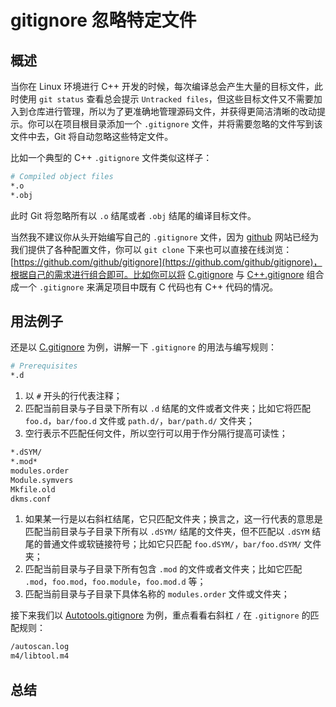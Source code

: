 # gitignore 忽略特定文件

## 概述

当你在 Linux 环境进行 C++ 开发的时候，每次编译总会产生大量的目标文件，此时使用 `git status` 查看总会提示 `Untracked files`，但这些目标文件又不需要加入到仓库进行管理，所以为了更准确地管理源码文件，并获得更简洁清晰的改动提示。你可以在项目根目录添加一个 `.gitignore` 文件，并将需要忽略的文件写到该文件中去，Git 将自动忽略这些特定文件。

比如一个典型的 C++ `.gitignore` 文件类似这样子：

```bash
# Compiled object files
*.o
*.obj
```

此时 Git 将忽略所有以 `.o` 结尾或者 `.obj` 结尾的编译目标文件。

当然我不建议你从头开始编写自己的 `.gitignore` 文件，因为 [github](https://github.com/github/gitignore) 网站已经为我们提供了各种配置文件，你可以 `git clone` 下来也可以直接在线浏览：[https://github.com/github/gitignore](https://github.com/github/gitignore)，根据自己的需求进行组合即可。比如你可以将 [C.gitignore](https://github.com/github/gitignore/blob/master/C.gitignore) 与 [C++.gitignore](https://github.com/github/gitignore/blob/master/C%2B%2B.gitignore) 组合成一个 `.gitignore` 来满足项目中既有 C 代码也有 C++ 代码的情况。

## 用法例子

还是以 [C.gitignore](https://github.com/github/gitignore/blob/master/C.gitignore) 为例，讲解一下 `.gitignore` 的用法与编写规则：

```bash
# Prerequisites
*.d

```

1. 以 `#` 开头的行代表注释；
2. 匹配当前目录与子目录下所有以 `.d` 结尾的文件或者文件夹；比如它将匹配 `foo.d`，`bar/foo.d` 文件或 `path.d/`，`bar/path.d/` 文件夹；
3. 空行表示不匹配任何文件，所以空行可以用于作分隔行提高可读性；

```bash
*.dSYM/
*.mod*
modules.order
Module.symvers
Mkfile.old
dkms.conf
```

1. 如果某一行是以右斜杠结尾，它只匹配文件夹；换言之，这一行代表的意思是匹配当前目录与子目录下所有以 `.dSYM/` 结尾的文件夹，但不匹配以 `.dSYM` 结尾的普通文件或软链接符号；比如它只匹配 `foo.dSYM/`，`bar/foo.dSYM/` 文件夹；
2. 匹配当前目录与子目录下所有包含 `.mod` 的文件或者文件夹；比如它匹配 `.mod`，`foo.mod`，`foo.module`，`foo.mod.d` 等；
3. 匹配当前目录与子目录下具体名称的 `modules.order` 文件或文件夹；

接下来我们以 [Autotools.gitignore](https://github.com/github/gitignore/blob/master/Autotools.gitignore) 为例，重点看看右斜杠 `/` 在 `.gitignore` 的匹配规则：

```bash
/autoscan.log
m4/libtool.m4
```

## 总结
